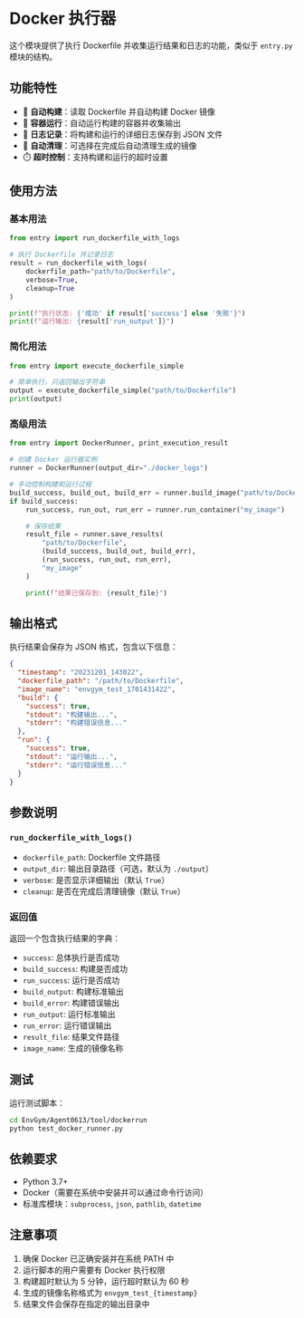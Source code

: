 # Docker 执行器

这个模块提供了执行 Dockerfile 并收集运行结果和日志的功能，类似于 `entry.py` 模块的结构。

## 功能特性

- 🐳 **自动构建**：读取 Dockerfile 并自动构建 Docker 镜像
- 🚀 **容器运行**：自动运行构建的容器并收集输出
- 📝 **日志记录**：将构建和运行的详细日志保存到 JSON 文件
- 🧹 **自动清理**：可选择在完成后自动清理生成的镜像
- ⏱️ **超时控制**：支持构建和运行的超时设置

## 使用方法

### 基本用法

```python
from entry import run_dockerfile_with_logs

# 执行 Dockerfile 并记录日志
result = run_dockerfile_with_logs(
    dockerfile_path="path/to/Dockerfile",
    verbose=True,
    cleanup=True
)

print(f"执行状态: {'成功' if result['success'] else '失败'}")
print(f"运行输出: {result['run_output']}")
```

### 简化用法

```python
from entry import execute_dockerfile_simple

# 简单执行，只返回输出字符串
output = execute_dockerfile_simple("path/to/Dockerfile")
print(output)
```

### 高级用法

```python
from entry import DockerRunner, print_execution_result

# 创建 Docker 运行器实例
runner = DockerRunner(output_dir="./docker_logs")

# 手动控制构建和运行过程
build_success, build_out, build_err = runner.build_image("path/to/Dockerfile", "my_image")
if build_success:
    run_success, run_out, run_err = runner.run_container("my_image")

    # 保存结果
    result_file = runner.save_results(
        "path/to/Dockerfile",
        (build_success, build_out, build_err),
        (run_success, run_out, run_err),
        "my_image"
    )

    print(f"结果已保存到: {result_file}")
```

## 输出格式

执行结果会保存为 JSON 格式，包含以下信息：

```json
{
  "timestamp": "20231201_143022",
  "dockerfile_path": "/path/to/Dockerfile",
  "image_name": "envgym_test_1701431422",
  "build": {
    "success": true,
    "stdout": "构建输出...",
    "stderr": "构建错误信息..."
  },
  "run": {
    "success": true,
    "stdout": "运行输出...",
    "stderr": "运行错误信息..."
  }
}
```

## 参数说明

### `run_dockerfile_with_logs()`

- `dockerfile_path`: Dockerfile 文件路径
- `output_dir`: 输出目录路径（可选，默认为 `./output`）
- `verbose`: 是否显示详细输出（默认 `True`）
- `cleanup`: 是否在完成后清理镜像（默认 `True`）

### 返回值

返回一个包含执行结果的字典：

- `success`: 总体执行是否成功
- `build_success`: 构建是否成功
- `run_success`: 运行是否成功
- `build_output`: 构建标准输出
- `build_error`: 构建错误输出
- `run_output`: 运行标准输出
- `run_error`: 运行错误输出
- `result_file`: 结果文件路径
- `image_name`: 生成的镜像名称

## 测试

运行测试脚本：

```bash
cd EnvGym/Agent0613/tool/dockerrun
python test_docker_runner.py
```

## 依赖要求

- Python 3.7+
- Docker（需要在系统中安装并可以通过命令行访问）
- 标准库模块：`subprocess`, `json`, `pathlib`, `datetime`

## 注意事项

1. 确保 Docker 已正确安装并在系统 PATH 中
2. 运行脚本的用户需要有 Docker 执行权限
3. 构建超时默认为 5 分钟，运行超时默认为 60 秒
4. 生成的镜像名称格式为 `envgym_test_{timestamp}`
5. 结果文件会保存在指定的输出目录中
